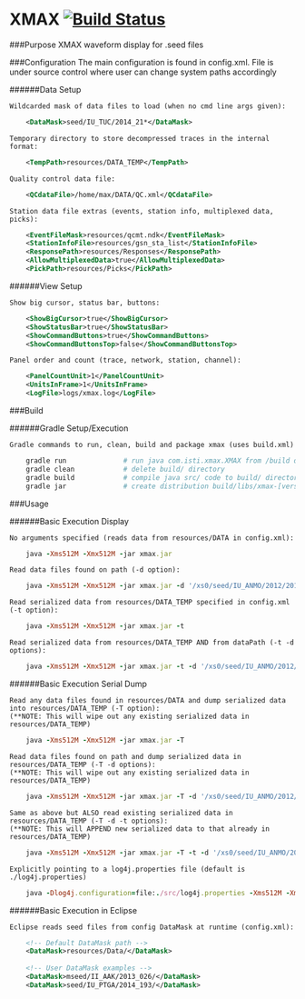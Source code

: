 XMAX [![Build Status](https://travis-ci.org/usgs/xmax.svg?branch=master)](https://travis-ci.org/usgs/xmax)
====

###Purpose
    XMAX waveform display for .seed files

###Configuration
    The main configuration is found in config.xml. File is under
    source control where user can change system paths accordingly

######Data Setup

    Wildcarded mask of data files to load (when no cmd line args given):
```xml
    <DataMask>seed/IU_TUC/2014_21*</DataMask>
```

    Temporary directory to store decompressed traces in the internal format:
```xml
    <TempPath>resources/DATA_TEMP</TempPath>
```

    Quality control data file:
```xml
    <QCdataFile>/home/max/DATA/QC.xml</QCdataFile>
```

    Station data file extras (events, station info, multiplexed data, picks):
```xml
    <EventFileMask>resources/qcmt.ndk</EventFileMask>
    <StationInfoFile>resources/gsn_sta_list</StationInfoFile>
    <ResponsePath>resources/Responses</ResponsePath>
    <AllowMultiplexedData>true</AllowMultiplexedData>
    <PickPath>resources/Picks</PickPath>
```

######View Setup

    Show big cursor, status bar, buttons:
```xml
    <ShowBigCursor>true</ShowBigCursor>
    <ShowStatusBar>true</ShowStatusBar>
    <ShowCommandButtons>true</ShowCommandButtons>
    <ShowCommandButtonsTop>false</ShowCommandButtonsTop>
```

    Panel order and count (trace, network, station, channel):
```xml
    <PanelCountUnit>1</PanelCountUnit>
    <UnitsInFrame>1</UnitsInFrame>
    <LogFile>logs/xmax.log</LogFile>
```

###Build

######Gradle Setup/Execution

    Gradle commands to run, clean, build and package xmax (uses build.xml)
```bash
    gradle run              # run java com.isti.xmax.XMAX from /build dir
    gradle clean            # delete build/ directory
    gradle build			# compile java src/ code to build/ directory. Builds everything including jar
    gradle jar				# create distribution build/libs/xmax-[version].jar (default target)
```

###Usage

######Basic Execution Display

    No arguments specified (reads data from resources/DATA in config.xml):
```ruby
    java -Xms512M -Xmx512M -jar xmax.jar
```

    Read data files found on path (-d option):
```ruby
    java -Xms512M -Xmx512M -jar xmax.jar -d '/xs0/seed/IU_ANMO/2012/2012_1{59,60}_*/00_LHZ*seed'
```

    Read serialized data from resources/DATA_TEMP specified in config.xml (-t option):
```ruby
    java -Xms512M -Xmx512M -jar xmax.jar -t
```

    Read serialized data from resources/DATA_TEMP AND from dataPath (-t -d options):
```ruby
    java -Xms512M -Xmx512M -jar xmax.jar -t -d '/xs0/seed/IU_ANMO/2012/2012_1{59,60}_*/00_LHZ*seed'
```

######Basic Execution Serial Dump

    Read any data files found in resources/DATA and dump serialized data into resources/DATA_TEMP (-T option):
    (**NOTE: This will wipe out any existing serialized data in resources/DATA_TEMP)
```ruby
    java -Xms512M -Xmx512M -jar xmax.jar -T
```

    Read data files found on path and dump serialized data in resources/DATA_TEMP (-T -d options):
    (**NOTE: This will wipe out any existing serialized data in resources/DATA_TEMP)
```ruby
    java -Xms512M -Xmx512M -jar xmax.jar -T -d '/xs0/seed/IU_ANMO/2012/2012_1{59,60}_*/00_LHZ*seed'
```

    Same as above but ALSO read existing serialized data in resources/DATA_TEMP (-T -d -t options):
    (**NOTE: This will APPEND new serialized data to that already in resources/DATA_TEMP)
```ruby
    java -Xms512M -Xmx512M -jar xmax.jar -T -t -d '/xs0/seed/IU_ANMO/2012/2012_1{59,60}_*/00_LHZ*seed'
```

    Explicitly pointing to a log4j.properties file (default is ./log4j.properties)
```ruby
    java -Dlog4j.configuration=file:./src/log4j.properties -Xms512M -Xmx512M -jar xmax.jar -d '/xs0/seed/IU_ANMO/2012/2012_1{59,60}_*/00_LHZ*seed'
```

######Basic Execution in Eclipse

    Eclipse reads seed files from config DataMask at runtime (config.xml):
```xml
    <!-- Default DataMask path -->
    <DataMask>resources/Data/</DataMask>
   
    <!-- User DataMask examples --> 
    <DataMask>mseed/II_AAK/2013_026/</DataMask>
    <DataMask>seed/IU_PTGA/2014_193/</DataMask>
```
